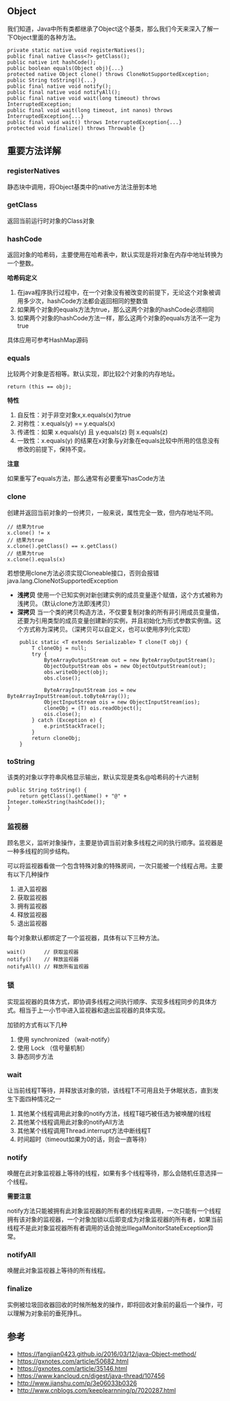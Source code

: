 ## Object

我们知道，Java中所有类都继承了Object这个基类，那么我们今天来深入了解一下Object里面的各种方法。

```
private static native void registerNatives();
public final native Class<?> getClass();
public native int hashCode();
public boolean equals(Object obj){...}
protected native Object clone() throws CloneNotSupportedException;
public String toString(){...}
public final native void notify();
public final native void notifyAll();
public final native void wait(long timeout) throws InterruptedException;
public final void wait(long timeout, int nanos) throws InterruptedException{...}
public final void wait() throws InterruptedException{...}
protected void finalize() throws Throwable {}
```

## 重要方法详解

### registerNatives

静态块中调用，将Object基类中的native方法注册到本地

### getClass

返回当前运行时对象的Class对象

### hashCode

返回对象的哈希码，主要使用在哈希表中，默认实现是将对象在内存中地址转换为一个整数。

**哈希码定义**

1. 在java程序执行过程中，在一个对象没有被改变的前提下，无论这个对象被调用多少次，hashCode方法都会返回相同的整数值
2. 如果两个对象的equals方法为true，那么这两个对象的hashCode必须相同
3. 如果两个对象的hashCode方法一样，那么这两个对象的equals方法不一定为true

具体应用可参考HashMap源码

### equals

比较两个对象是否相等。默认实现，即比较2个对象的内存地址。

```
return (this == obj);
```

**特性**

1. 自反性：对于非空对象x,x.equals(x)为true
2. 对称性：x.equals(y) == y.equals(x)
3. 传递性：如果 x.equals(y) 且 y.equals(z) 则 x.equals(z) 
4. 一致性：x.equals(y) 的结果在x对象与y对象在equals比较中所用的信息没有修改的前提下，保持不变。

**注意**

如果重写了equals方法，那么通常有必要重写hasCode方法

### clone

创建并返回当前对象的一份拷贝，一般来说，属性完全一致，但内存地址不同。

```
// 结果为true
x.clone() != x
// 结果为true
x.clone().getClass() == x.getClass()
// 结果为true
x.clone().equals(x)
```

若想使用clone方法必须实现Cloneable接口，否则会报错java.lang.CloneNotSupportedException

- **浅拷贝** 使用一个已知实例对新创建实例的成员变量逐个赋值，这个方式被称为浅拷贝。（默认clone方法即浅拷贝）
- **深拷贝** 当一个类的拷贝构造方法，不仅要复制对象的所有非引用成员变量值，还要为引用类型的成员变量创建新的实例，并且初始化为形式参数实例值。这个方式称为深拷贝。（深拷贝可以自定义，也可以使用序列化实现）

```
    public static <T extends Serializable> T clone(T obj) {
        T cloneObj = null;
        try {
            ByteArrayOutputStream out = new ByteArrayOutputStream();
            ObjectOutputStream obs = new ObjectOutputStream(out);
            obs.writeObject(obj);
            obs.close();

            ByteArrayInputStream ios = new ByteArrayInputStream(out.toByteArray());
            ObjectInputStream ois = new ObjectInputStream(ios);
            cloneObj = (T) ois.readObject();
            ois.close();
        } catch (Exception e) {
            e.printStackTrace();
        }
        return cloneObj;
    }
```

### toString

该类的对象以字符串风格显示输出，默认实现是类名@哈希码的十六进制

```
public String toString() {
    return getClass().getName() + "@" + Integer.toHexString(hashCode());
}
```

### 监视器

顾名思义，监听对象操作，主要是协调当前对象多线程之间的执行顺序。监视器是一种多线程的同步结构。

可以将监视器看做一个包含特殊对象的特殊房间，一次只能被一个线程占用。主要有以下几种操作

1. 进入监视器
2. 获取监视器
3. 拥有监视器
4. 释放监视器
5. 退出监视器

每个对象默认都绑定了一个监视器，具体有以下三种方法。

```
wait()      // 获取监视器
notify()    // 释放监视器
notifyAll() // 释放所有监视器
```

### 锁

实现监视器的具体方式，即协调多线程之间执行顺序、实现多线程同步的具体方式。相当于上一小节中进入监视器和退出监视器的具体实现。

加锁的方式有以下几种

1. 使用 synchronized （wait-notify）
2. 使用 Lock （信号量机制）
3. 静态同步方法

### wait

让当前线程T等待，并释放该对象的锁，该线程T不可用且处于休眠状态，直到发生下面四种情况之一

1. 其他某个线程调用此对象的notify方法，线程T碰巧被任选为被唤醒的线程
2. 其他某个线程调用此对象的notifyAll方法
3. 其他某个线程调用Thread.interrupt方法中断线程T
4. 时间超时（timeout如果为0的话，则会一直等待）

### notify

唤醒在此对象监视器上等待的线程，如果有多个线程等待，那么会随机任意选择一个线程。

**需要注意**

notify方法只能被拥有此对象监视器的所有者的线程来调用，一次只能有一个线程拥有该对象的监视器，一个对象加锁以后即变成为对象监视器的所有者，如果当前线程不是此对象监视器所有者调用的话会抛出IllegalMonitorStateException异常。

### notifyAll

唤醒此对象监视器上等待的所有线程。

### finalize

实例被垃圾回收器回收的时候所触发的操作，即将回收对象前的最后一个操作，可以理解为对象前的垂死挣扎。

## 参考

- https://fangjian0423.github.io/2016/03/12/java-Object-method/
- https://gxnotes.com/article/50682.html
- https://gxnotes.com/article/35146.html
- https://www.kancloud.cn/digest/java-thread/107456
- http://www.jianshu.com/p/3e06033b0326
- http://www.cnblogs.com/keeplearnning/p/7020287.html